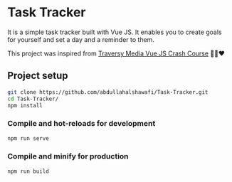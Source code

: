 # Task Tracker

It is a simple task tracker built with Vue JS. It enables you to create goals for yourself and set a day and a reminder to them.

This project was inspired from [Traversy Media Vue JS Crash Course](https://youtu.be/qZXt1Aom3Cs) 🙌🏽❤️

## Project setup

```bash
git clone https://github.com/abdullahalshawafi/Task-Tracker.git
cd Task-Tracker/
npm install
```

### Compile and hot-reloads for development

```bash
npm run serve
```

### Compile and minify for production

```bash
npm run build
```
